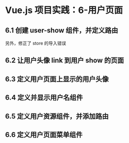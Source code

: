 # Vue.js 项目实践：6-用户页面

## 6.1 创建 user-show 组件，并定义路由

另外，修正了 store 的导入错误

## 6.2 让用户头像 link 到用户 show 的页面

## 6.3 定义用户页面上显示的用户头像

## 6.4 定义并显示用户名组件

## 6.5 定义用户资源组件，并添加路由

## 6.6 定义用户页面菜单组件
